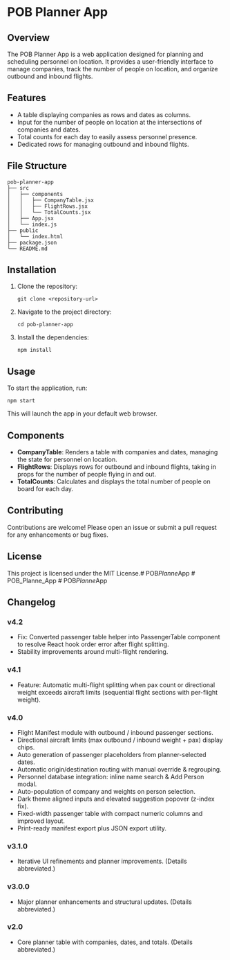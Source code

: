 # POB Planner App

## Overview
The POB Planner App is a web application designed for planning and scheduling personnel on location. It provides a user-friendly interface to manage companies, track the number of people on location, and organize outbound and inbound flights.

## Features
- A table displaying companies as rows and dates as columns.
- Input for the number of people on location at the intersections of companies and dates.
- Total counts for each day to easily assess personnel presence.
- Dedicated rows for managing outbound and inbound flights.

## File Structure
```
pob-planner-app
├── src
│   ├── components
│   │   ├── CompanyTable.jsx
│   │   ├── FlightRows.jsx
│   │   └── TotalCounts.jsx
│   ├── App.jsx
│   └── index.js
├── public
│   └── index.html
├── package.json
└── README.md
```

## Installation
1. Clone the repository:
   ```
   git clone <repository-url>
   ```
2. Navigate to the project directory:
   ```
   cd pob-planner-app
   ```
3. Install the dependencies:
   ```
   npm install
   ```

## Usage
To start the application, run:
```
npm start
```
This will launch the app in your default web browser.

## Components
- **CompanyTable**: Renders a table with companies and dates, managing the state for personnel on location.
- **FlightRows**: Displays rows for outbound and inbound flights, taking in props for the number of people flying in and out.
- **TotalCounts**: Calculates and displays the total number of people on board for each day.

## Contributing
Contributions are welcome! Please open an issue or submit a pull request for any enhancements or bug fixes.

## License
This project is licensed under the MIT License.#   P O B _ P l a n n e _ A p p 
 
 # POB_Planne_App
#   P O B _ P l a n n e _ A p p 
 
## Changelog

### v4.2
- Fix: Converted passenger table helper into PassengerTable component to resolve React hook order error after flight splitting.
- Stability improvements around multi-flight rendering.

### v4.1
- Feature: Automatic multi-flight splitting when pax count or directional weight exceeds aircraft limits (sequential flight sections with per-flight weight).

### v4.0
- Flight Manifest module with outbound / inbound passenger sections.
- Directional aircraft limits (max outbound / inbound weight + pax) display chips.
- Auto generation of passenger placeholders from planner-selected dates.
- Automatic origin/destination routing with manual override & regrouping.
- Personnel database integration: inline name search & Add Person modal.
- Auto-population of company and weights on person selection.
- Dark theme aligned inputs and elevated suggestion popover (z-index fix).
- Fixed-width passenger table with compact numeric columns and improved layout.
- Print-ready manifest export plus JSON export utility.

### v3.1.0
- Iterative UI refinements and planner improvements. (Details abbreviated.)

### v3.0.0
- Major planner enhancements and structural updates. (Details abbreviated.)

### v2.0
- Core planner table with companies, dates, and totals. (Details abbreviated.)

 